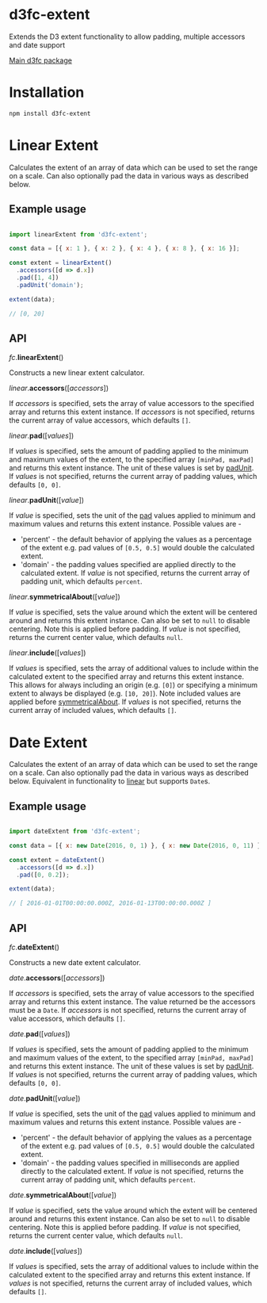 # d3fc-extent

Extends the D3 extent functionality to allow padding, multiple accessors and date support

[Main d3fc package](https://github.com/ScottLogic/d3fc)

# Installation

```bash
npm install d3fc-extent
```

# Linear Extent

Calculates the extent of an array of data which can be used to set the range on a scale. Can also optionally pad the data in various ways as described below.

## Example usage

```javascript

import linearExtent from 'd3fc-extent';

const data = [{ x: 1 }, { x: 2 }, { x: 4 }, { x: 8 }, { x: 16 }];

const extent = linearExtent()
  .accessors([d => d.x])
  .pad([1, 4])
  .padUnit('domain');

extent(data);

// [0, 20]

```

## API

<a name="linear_padUnit" href="#linear"></a> *fc*.**linearExtent**()

Constructs a new linear extent calculator.

<a name="linear_accessors" href="#linear_accessors"></a> *linear*.**accessors**([*accessors*])

If *accessors* is specified, sets the array of value accessors to the specified array and returns this extent instance.
If *accessors* is not specified, returns the current array of value accessors, which defaults `[]`.

<a name="linear_pad" href="#linear_pad"></a> *linear*.**pad**([*values*])

If *values* is specified, sets the amount of padding applied to the minimum and maximum values of the extent, to the specified array `[minPad, maxPad]` and returns this extent instance. The unit of these values is set by [padUnit](#linear_padUnit).
If *values* is not specified, returns the current array of padding values, which defaults `[0, 0]`.

<a name="linear_padUnit" href="#linear_padUnit"></a> *linear*.**padUnit**([*value*])

If *value* is specified, sets the unit of the [pad](#linear_pad) values applied to minimum and maximum values and returns this extent instance. Possible values are -
* 'percent' - the default behavior of applying the values as a percentage of the extent e.g. pad values of `[0.5, 0.5]` would double the calculated extent.
* 'domain' - the padding values specified are applied directly to the calculated extent.
If *value* is not specified, returns the current array of padding unit, which defaults `percent`.

<a name="linear_symmetricalAbout" href="#linear_symmetricalAbout"></a> *linear*.**symmetricalAbout**([*value*])

If *value* is specified, sets the value around which the extent will be centered around and returns this extent instance. Can also be set to `null` to disable centering. Note this is applied before padding.
If *value* is not specified, returns the current center value, which defaults `null`.

<a name="linear_include" href="#linear_include"></a> *linear*.**include**([*values*])

If *values* is specified, sets the array of additional values to include within the calculated extent to the specified array and returns this extent instance. This allows for always including an origin (e.g. `[0]`) or specifying a minimum extent to always be displayed (e.g. `[10, 20]`).
Note included values are applied before [symmetricalAbout](#linear_symmetricalAbout).
If *values* is not specified, returns the current array of included values, which defaults `[]`.


# Date Extent

Calculates the extent of an array of data which can be used to set the range on a scale. Can also optionally pad the data in various ways as described below. Equivalent in functionality to [linear](#linear) but supports `Date`s.

## Example usage

```javascript

import dateExtent from 'd3fc-extent';

const data = [{ x: new Date(2016, 0, 1) }, { x: new Date(2016, 0, 11) }];

const extent = dateExtent()
  .accessors([d => d.x])
  .pad([0, 0.2]);

extent(data);

// [ 2016-01-01T00:00:00.000Z, 2016-01-13T00:00:00.000Z ]

```

## API

<a name="date_padUnit" href="#date"></a> *fc*.**dateExtent**()

Constructs a new date extent calculator.

<a name="date_accessors" href="#date_accessors"></a> *date*.**accessors**([*accessors*])

If *accessors* is specified, sets the array of value accessors to the specified array and returns this extent instance. The value returned be the accessors must be a `Date`.
If *accessors* is not specified, returns the current array of value accessors, which defaults `[]`.

<a name="date_pad" href="#date_pad"></a> *date*.**pad**([*values*])

If *values* is specified, sets the amount of padding applied to the minimum and maximum values of the extent, to the specified array `[minPad, maxPad]` and returns this extent instance. The unit of these values is set by [padUnit](#date_padUnit).
If *values* is not specified, returns the current array of padding values, which defaults `[0, 0]`.

<a name="date_padUnit" href="#date_padUnit"></a> *date*.**padUnit**([*value*])

If *value* is specified, sets the unit of the [pad](#date_pad) values applied to minimum and maximum values and returns this extent instance. Possible values are -
* 'percent' - the default behavior of applying the values as a percentage of the extent e.g. pad values of `[0.5, 0.5]` would double the calculated extent.
* 'domain' - the padding values specified in milliseconds are applied directly to the calculated extent.
If *value* is not specified, returns the current array of padding unit, which defaults `percent`.

<a name="date_symmetricalAbout" href="#date_symmetricalAbout"></a> *date*.**symmetricalAbout**([*value*])

If *value* is specified, sets the value around which the extent will be centered around and returns this extent instance. Can also be set to `null` to disable centering. Note this is applied before padding.
If *value* is not specified, returns the current center value, which defaults `null`.

<a name="date_include" href="#date_include"></a> *date*.**include**([*values*])

If *values* is specified, sets the array of additional values to include within the calculated extent to the specified array and returns this extent instance.
If *values* is not specified, returns the current array of included values, which defaults `[]`.
